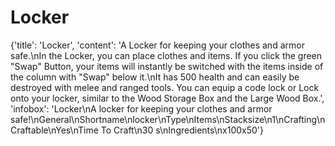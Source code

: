 
# Locker

{'title': 'Locker', 'content': 'A Locker for keeping your clothes and armor safe.\nIn the Locker, you can place clothes and items. If you click the green "Swap" Button, your items will instantly be switched with the items inside of the column with "Swap" below it.\nIt has 500 health and can easily be destroyed with melee and ranged tools. You can equip a code lock or Lock onto your locker, similar to the Wood Storage Box and the Large Wood Box.', 'infobox': 'Locker\nA locker for keeping your clothes and armor safe!\nGeneral\nShortname\nlocker\nType\nItems\nStacksize\n1\nCrafting\nCraftable\nYes\nTime To Craft\n30 s\nIngredients\nx100x50'}
